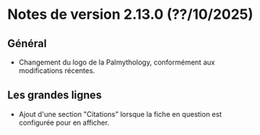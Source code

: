 # Notes de version 2.13.0 (??/10/2025)

## Général

- Changement du logo de la Palmythology, conformément aux modifications récentes.

## Les grandes lignes

- Ajout d'une section "Citations" lorsque la fiche en question est configurée pour en afficher.